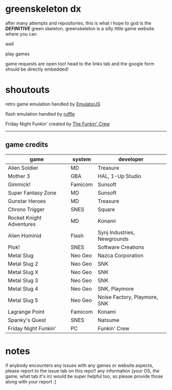 # greenskeleton dx
after many attempts and repositories, this is what i hope to god is the ***DEFINITIVE*** green skeleton.
greenskeleton is a silly little game website where you can

well

play games

game requests are open too! head to the links tab and the google form should be directly embedded!
# shoutouts
retro game emulation handled by [EmulatorJS](https://github.com/EmulatorJS/EmulatorJS)

flash emulation handled by [ruffle](https://github.com/ruffle-rs/ruffle)

Friday Night Funkin' created by [The Funkin' Crew](https://github.com/FunkinCrew/Funkin)

***

## game credits
| game | system | developer |
| --- | --- | --- |
| Alien Soldier | MD | Treasure |
| Mother 3 | GBA | HAL, 1-Up Studio |
| Gimmick! | Famicom | Sunsoft |
| Super Fantasy Zone | MD | Sunsoft |
| Gunstar Heroes | MD | Treasure |
| Chrono Trigger | SNES | Square |
| Rocket Knight Adventures | MD | Konami |
| Alien Hominid | Flash | Synj Industries, Newgrounds |
| Plok! | SNES | Software Creations |
| Metal Slug | Neo Geo | Nazca Corporation |
| Metal Slug 2 | Neo Geo | SNK |
| Metal Slug X | Neo Geo | SNK |
| Metal Slug 3 | Neo Geo | SNK |
| Metal Slug 4 | Neo Geo | SNK, Playmore |
| Metal Slug 5 | Neo Geo | Noise Factory, Playmore, SNK |
| Lagrange Point | Famicom | Konami |
| Spanky's Quest | SNES | Natsume |
| Friday Night Funkin' | PC | Funkin' Crew |

# notes
if anybody encounters any issues with any games or website aspects, please report to the issue tab on this repo!!
any information (your OS, the game, what tab it's in) would be super helpful too, so please provide those along with your report :]
